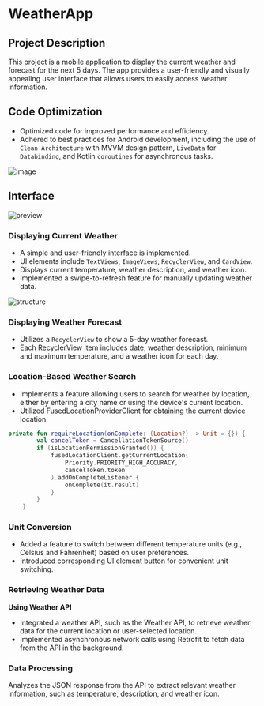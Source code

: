 # WeatherApp

## Project Description

This project is a mobile application to display the current weather and forecast for the next 5 days. The app provides a user-friendly and visually appealing user interface that allows users to easily access weather information.

## Code Optimization
- Optimized code for improved performance and efficiency.
- Adhered to best practices for Android development, including the use of `Clean Architecture` with MVVM design pattern, `LiveData` for `Databinding`, and Kotlin `coroutines` for asynchronous tasks.

![image](https://github.com/m00r1arty/WeatherApp/assets/70763902/a43bfef6-6620-4e1c-bd4b-c9e69e036c11)


## Interface

![preview](https://github.com/m00r1arty/WeatherApp/assets/70763902/a5f52eb0-e164-4d9b-8655-f35d0211960e)

### Displaying Current Weather

- A simple and user-friendly interface is implemented.
- UI elements include `TextViews`, `ImageViews`, `RecyclerView`, and `CardView`.
- Displays current temperature, weather description, and weather icon.
- Implemented a swipe-to-refresh feature for manually updating weather data.

![structure](https://github.com/m00r1arty/WeatherApp/assets/70763902/fae71e5a-3e73-4ce9-9baf-a166a58257ae) 

### Displaying Weather Forecast

- Utilizes a `RecyclerView` to show a 5-day weather forecast.
- Each RecyclerView item includes date, weather description, minimum and maximum temperature, and a weather icon for each day.

### Location-Based Weather Search
- Implements a feature allowing users to search for weather by location, either by entering a city name or using the device's current location.
- Utilized FusedLocationProviderClient for obtaining the current device location.

```kotlin
private fun requireLocation(onComplete: (Location?) -> Unit = {}) {
        val cancelToken = CancellationTokenSource()
        if (isLocationPermissionGranted()) {
            fusedLocationClient.getCurrentLocation(
                Priority.PRIORITY_HIGH_ACCURACY,
                cancelToken.token
            ).addOnCompleteListener {
                onComplete(it.result)
            }
        }
    }
```
### Unit Conversion
- Added a feature to switch between different temperature units (e.g., Celsius and Fahrenheit) based on user preferences.
- Introduced corresponding UI element button for convenient unit switching.

### Retrieving Weather Data
**Using Weather API**

- Integrated a weather API, such as the Weather API, to retrieve weather data for the current location or user-selected location.
- Implemented asynchronous network calls using Retrofit to fetch data from the API in the background.

### Data Processing
Analyzes the JSON response from the API to extract relevant weather information, such as temperature, description, and weather icon.
